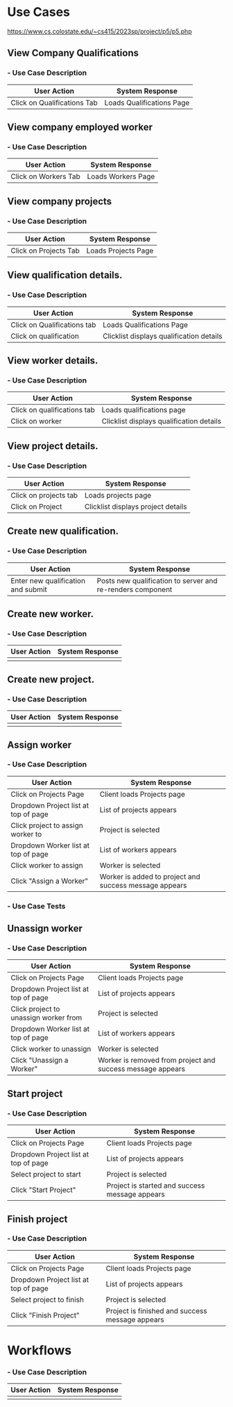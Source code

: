 # Use Cases
https://www.cs.colostate.edu/~cs415/2023sp/project/p5/p5.php

## View Company Qualifications
### - Use Case Description
| User Action | System Response |
|--|--|
| Click on Qualifications Tab | Loads Qualifications Page |

## View company employed worker
### - Use Case Description
| User Action | System Response |
|--|--|
| Click on Workers Tab | Loads Workers Page |

## View company projects
### - Use Case Description
| User Action | System Response |
|--|--|
| Click on Projects Tab | Loads Projects Page |

## View qualification details. 
### - Use Case Description
| User Action | System Response |
|--|--|
| Click on Qualifications tab | Loads Qualifications Page |
| Click on qualification | Clicklist displays qualification details|

## View worker details.
### - Use Case Description
| User Action | System Response |
|--|--|
| Click on qualifications tab | Loads qualifications page |
| Click on worker | Clicklist displays qualification details |

## View project details. 
### - Use Case Description
| User Action | System Response |
|--|--|
| Click on projects tab | Loads projects page|
| Click on Project | Clicklist displays project details |

## Create new qualification. 
### - Use Case Description
| User Action | System Response |
|--|--|
| Enter new qualification and submit | Posts new qualification to server and re-renders component |


## Create new worker. 
### - Use Case Description
| User Action | System Response |
|--|--|
|  |  |

## Create new project. 
### - Use Case Description
| User Action | System Response |
|--|--|
|  |  |

## Assign worker
### - Use Case Description
| User Action | System Response |
|--|--|
| Click on Projects Page | Client loads Projects page |
| Dropdown Project list at top of page | List of projects appears |
| Click project to assign worker to | Project is selected |
| Dropdown Worker list at top of page | List of workers appears |
| Click worker to assign | Worker is selected |
| Click "Assign a Worker" | Worker is added to project and success message appears |
### - Use Case Tests

## Unassign worker
### - Use Case Description
| User Action | System Response |
|--|--|
| Click on Projects Page | Client loads Projects page |
| Dropdown Project list at top of page | List of projects appears |
| Click project to unassign worker from | Project is selected |
| Dropdown Worker list at top of page | List of workers appears |
| Click worker to unassign | Worker is selected |
| Click "Unassign a Worker" | Worker is removed from project and success message appears |

## Start project
### - Use Case Description
| User Action | System Response |
|--|--|
| Click on Projects Page | Client loads Projects page |
| Dropdown Project list at top of page | List of projects appears |
| Select project to start | Project is selected |
| Click "Start Project" | Project is started and success message appears |

## Finish project
### - Use Case Description
| User Action | System Response |
|--|--|
| Click on Projects Page | Client loads Projects page |
| Dropdown Project list at top of page | List of projects appears |
| Select project to finish | Project is selected |
| Click "Finish Project" | Project is finished and success message appears |

# Workflows
### - Use Case Description
| User Action | System Response |
|--|--|
|  |  |